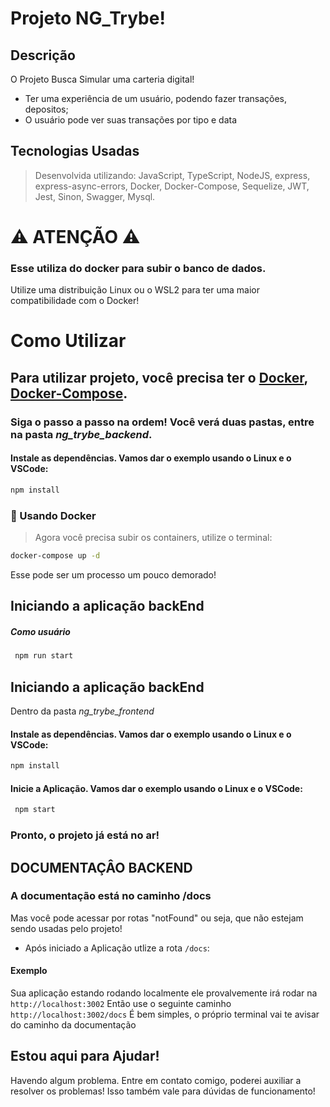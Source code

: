 # Projeto NG_Trybe!

## Descrição
O Projeto Busca Simular uma carteria digital!

-  Ter uma experiência de um usuário, podendo fazer transações, depositos;
-  O usuário pode ver suas transações por tipo e data

## Tecnologias Usadas

> Desenvolvida utilizando: JavaScript, TypeScript, NodeJS, express, express-async-errors, Docker, Docker-Compose, Sequelize, JWT, Jest, Sinon, Swagger, Mysql.

# :warning: ATENÇÃO :warning:

### Esse utiliza do docker para subir o banco de dados. 
Utilize uma distribuição Linux ou o WSL2 para ter uma maior compatibilidade com o Docker!

# Como Utilizar

## Para utilizar projeto, você precisa ter o [Docker](https://www.docker.com/), [Docker-Compose](https://docs.docker.com/compose/).
  ### Siga o passo a passo na ordem! Você verá duas pastas, entre na pasta *ng_trybe_backend*.
  
  #### Instale as dependências. Vamos dar o exemplo usando o Linux e o VSCode:
  ```bash
  npm install
  ```
  
  ### <strong>🐳 Usando Docker</strong></summary>
  > Agora você precisa subir os containers, utilize o terminal:
   ```bash
  docker-compose up -d
  ```
  Esse pode ser um processo um pouco demorado!
  <br />

## Iniciando a aplicação backEnd

##### Como usuário
 ```bash
  npm run start
 ```
 
## Iniciando a aplicação backEnd
Dentro da pasta *ng_trybe_frontend*
#### Instale as dependências. Vamos dar o exemplo usando o Linux e o VSCode:
  ```bash
  npm install
  ```
#### Inicie a Aplicação. Vamos dar o exemplo usando o Linux e o VSCode:
 ```bash
  npm start
  ```
### Pronto, o projeto já está no ar!

## DOCUMENTAÇÂO BACKEND

### A documentação está no caminho /docs
Mas você pode acessar por rotas "notFound" ou seja, que não estejam sendo usadas pelo projeto!

 - Após iniciado a Aplicação utlize a rota `/docs`:
 #### Exemplo
 
 Sua aplicação estando rodando localmente ele provalvemente irá rodar na `http://localhost:3002`
 Então use o seguinte caminho `http://localhost:3002/docs`
 É bem simples, o próprio terminal vai te avisar do caminho da documentação



## Estou aqui para Ajudar!
Havendo algum problema. Entre em contato comigo, poderei auxiliar a resolver os problemas!
Isso também vale para dúvidas de funcionamento!
